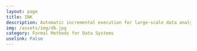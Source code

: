 ```yaml
---
layout: page
title: INK 
description: Automatic incremental execution for large-scale data analysis systems.  
img: /assets/img/db.jpg
category: Formal Methods for Data Systems  
uselink: False
---
```


